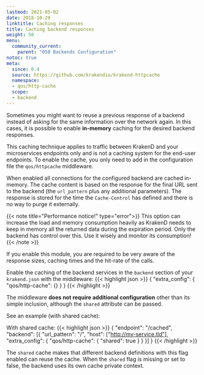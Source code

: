 ```yaml
---
lastmod: 2021-05-02
date: 2018-10-29
linktitle: Caching responses
title: Caching backend responses
weight: 50
menu:
  community_current:
    parent: "050 Backends Configuration"
notoc: true
meta:
  since: 0.4
  source: https://github.com/krakendio/krakend-httpcache
  namespace:
  - qos/http-cache
  scope:
  - backend
---
```


Sometimes you might want to reuse a previous response of a backend instead of asking for the same information over the network again. In this cases, it is possible to enable **in-memory** caching for the desired backend responses.

This caching technique applies to traffic between KrakenD and your microservices endpoints only and is not a caching system for the end-user endpoints. To enable the cache, you only need to add in the configuration file the `qos/httpcache` middleware.

When enabled all connections for the configured backend are cached in-memory. The cache content is based on the response for the final URL sent to the backend (the `url_pattern` plus any additional parameters). The response is stored for the time the `Cache-Control` has defined and there is no way to purge it externally.

{{< note title="Performance notice!" type="error">}}
This option can increase the load and memory consumption heavily as KrakenD needs to keep in memory all the returned data during the expiration period. Only the backend has control over this. Use it wisely and monitor its consumption!
{{< /note >}}

If you enable this module, you are required to be very aware of the response sizes, caching times and the hit-rate of the calls.

Enable the caching of the backend services in the `backend` section of your `krakend.json` with the middleware:
{{< highlight json >}}
{
  "extra_config": {
    "qos/http-cache": {}
  }
}
{{< /highlight >}}


The middleware **does not require additional configuration** other than its simple inclusion, although the `shared` attribute can be passed.

See an example (with shared cache):

With shared cache:
{{< highlight json >}}
{
    "endpoint": "/cached",
    "backend": [{
      "url_pattern": "/",
      "host": ["http://my-service.tld"],
      "extra_config": {
        "qos/http-cache": {
            "shared": true
        }
      }
    }]
}
{{< /highlight >}}

The `shared` cache makes that different backend definitions with this flag enabled can reuse the cache. When the `shared` flag is missing or set to false, the backend uses its own cache private context.
